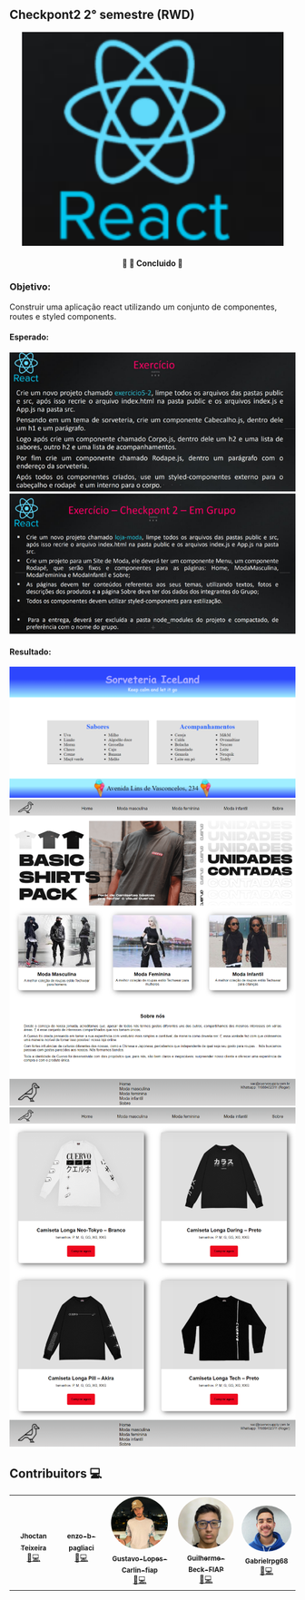 ##   Checkpont2 2° semestre (RWD)
<div align="center">
<img src="https://github.com/enzo-b-pagliacci/Checkpoint2-2ndoSemestre-RWD/blob/main/ImagesReadme/logo.PNG" alt="logo react" ></img>
</div>
<h4 align="center"> 
	🚧 🚀 Concluido 🚧
</h4>

###   Objetivo:
<p>Construir uma aplicação react utilizando um conjunto de componentes, routes e styled components.</p>

#### Esperado:
<img src="https://github.com/enzo-b-pagliacci/Checkpoint2-2ndoSemestre-RWD/blob/main/ImagesReadme/ex1.PNG" alt="img orginial do professor"></img>
<img src="https://github.com/enzo-b-pagliacci/Checkpoint2-2ndoSemestre-RWD/blob/main/ImagesReadme/ex2.PNG" alt="img orginial do professor"></img>

#### Resultado: 
<img src="https://github.com/enzo-b-pagliacci/Checkpoint2-2ndoSemestre-RWD/blob/main/ImagesReadme/1-1.png" alt="img do resultado"></img>
<img src="https://github.com/enzo-b-pagliacci/Checkpoint2-2ndoSemestre-RWD/blob/main/ImagesReadme/2-1.png" alt="img do resultado"></img>
<img src="https://github.com/enzo-b-pagliacci/Checkpoint2-2ndoSemestre-RWD/blob/main/ImagesReadme/2-2.png" alt="img do resultado"></img>

## Contribuitors 💻
<table>
	<tr>
	    <td align="center"><a href="https://github.com/JhoctanTeixeira"><img style="border-radius: 50%;" src="https://avatars.githubusercontent.com/u/80040630?s=60&v=4" width="100px;" alt=""/><br /><sub><b>Jhoctan Teixeira</b></sub></a><br /><a href="https://github.com/JhoctanTeixeira" title="Jhoctan-Teixeira">🚀💻</a></td>
		<td align="center"><a href="https://github.com/enzo-b-pagliacci"><img style="border-radius: 50%;" src="https://avatars.githubusercontent.com/u/80040708?v=4" width="100px;" alt=""/><br /><sub><b>enzo-b-pagliaci</b></sub></a><br /><a href="https://github.com/enzo-b-pagliacci" title="enzo-b-pagliaci">🚀💻</a></td>
    		<td align="center"><a href="https://github.com/Gustavo-Lopes-Carlin-fiap"><img style="border-radius: 50%;" src="https://github.com/JhoctanTeixeira/GlobalSolution/blob/main/img/Gustavo.png" width="100px;" alt=""/><br /><sub><b>Gustavo-Lopes-Carlin-fiap</b></sub></a><br /><a href="https://github.com/Gustavo-Lopes-Carlin-fiap" title="Gustavo">🚀💻</a></td>
    		<td align="center"><a href="https://github.com/Guilherme-Beck-FIAP"><img style="border-radius: 50%;" src="https://github.com/JhoctanTeixeira/GlobalSolution/blob/main/img/Beck.png" width="100px;" alt=""/><br /><sub><b>Guilherme-Beck-FIAP</b></sub></a><br /><a href="https://github.com/Guilherme-Beck-FIAP" title="enzo-b-pagliaci">🚀💻</a></td>
    		<td align="center"><a href="https://github.com/Gabrielrpg68"><img style="border-radius: 50%;" src="https://github.com/JhoctanTeixeira/GlobalSolution/blob/main/img/dantas.png" width="100px;" alt=""/><br /><sub><b>Gabrielrpg68</b></sub></a><br /><a href="https://github.com/Gabrielrpg68" title="enzo-b-pagliaci">🚀💻</a></td>
	</tr>
</table>
